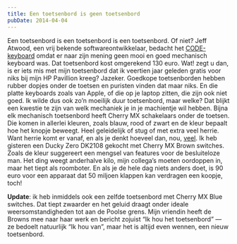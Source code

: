 ```yaml
---
title: Een toetsenbord is geen toetsenbord
pubDate: 2014-04-04
---
```


Een toetsenbord is een toetsenbord is een toetsenbord. Of niet? Jeff Atwood, een vrij bekende softwareontwikkelaar, bedacht het [CODE-keyboard][1] omdat er naar zijn mening geen mooi en goed mechanisch keyboard was. Dat toetsenbord kost omgerekend 130 euro. Wat! zegt u dan, is er iets mis met mijn toetsenbord dat ik veertien jaar geleden gratis voor niks bij mijn HP Pavillion kreeg? Jazeker. Goedkope toetsenborden hebben rubber dopjes onder de toetsen en puristen vinden dat maar niks. En die platte keyboards zoals van Apple, of die op je laptop zitten, die zijn ook niet goed. Ik wilde dus ook zo’n moeilijk duur toetsenbord, maar welke? Dat blijkt een kwestie te zijn van welk mechaniek je in je machientje wil hebben. Bijna elk mechanisch toetsenbord heeft Cherry MX schakelaars onder de toetsen. Die komen in allerlei kleuren, zoals blauw, rood of zwart en de kleur bepaalt hoe het knopje beweegt. Heel geleidelijk of stug of met extra veel herrie. Want herrie komt er vanaf, en als je denkt hoeveel dan, nou, [veel][2]. Ik heb gisteren een Ducky Zero DK2108 gekocht met Cherry MX Brown switches. Zoals de kleur suggereert een mengsel van features voor de besluiteloze man. Het ding weegt anderhalve kilo, mijn collega’s moeten oordoppen in, maar het tiept als roomboter. En als je de hele dag niets anders doet, is 90 euro voor een apparaat dat 50 miljoen klappen kan verdragen een koopje, toch!

**Update**: ik heb inmiddels ook een zelfde toetsenbord met Cherry MX Blue switches. Dat tiept zwaarder en het geluid draagt onder ideale weersomstandigheden tot aan de Poolse grens. Mijn vriendin heeft de Browns mee naar haar werk en bericht zojuist “Ik hou het toetsenbord” — ze bedoelt natuurlijk “Ik hou van”, maar het is altijd even wennen, een nieuw toetsenbord.

[1]: http://codekeyboards.com/
[2]: https://www.youtube.com/watch?v=hUN93Xz-7pg&t=102
